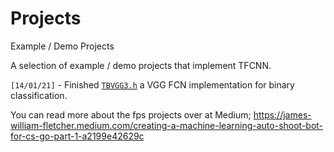 # Projects
Example / Demo Projects

A selection of example / demo projects that implement TFCNN.

`[14/01/21]` - Finished [`TBVGG3.h`](https://github.com/TFCNN/Projects/blob/main/TBVGG3.h) a VGG FCN implementation for binary classification.

You can read more about the fps projects over at Medium;
https://james-william-fletcher.medium.com/creating-a-machine-learning-auto-shoot-bot-for-cs-go-part-1-a2199e42629c
